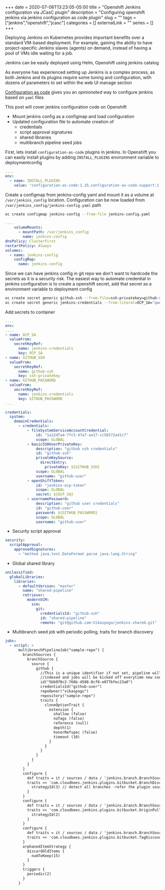 +++ 
date = 2020-07-06T13:23:05-05:00
title = "Openshift Jenkins configuration via JCasC plugin"
description = "Configuring openshift jenkins via jenkins configuration as code plugin"
slug = "" 
tags = ["jenkins","openshift","jcasc"]
categories = []
externalLink = ""
series = []
+++

Deploying Jenkins on Kubernetes provides important benefits over a standard VM-based deployment. For example, gaining the ability to have project-specific Jenkins slaves (agents) on demand, instead of having a pool of VMs idle waiting for a job.

Jenkins can be easily deployed using Helm, Openshift using jenkins catalog

As everyone has experienced setting up Jenkins is a complex process, as both Jenkins and its plugins require some tuning and configuration, with dozens of parameters to set within the web UI manage section

[Configuration as code](https://github.com/jenkinsci/configuration-as-code-plugin) gives you an _opinionated_ way to configure jenkins based on `yaml` files

This post will cover jenkins configuration code on Openshift

- Mount jenkins config as a configmap and load configuration
- Updated configuration file to automate creation of
  - credentials
  - script approval signatures
  - shared libraries
  - multibranch pipeline seed jobs

First, lets install `configuration-as-code` plugins in jenkins. In Openshift you can easily install plugins by adding `INSTALL_PLUGINS` environment variable to deploymentconfig

```yaml
....
env:
  - name: INSTALL_PLUGINS
    value: "configuration-as-code:1.35,configuration-as-code-support:1.18,configuration-as-code-groovy:1.1
```

Create a configmap from jenkins-config yaml and mount it as a volume at `/var/jenkins_config` location. Configuration can be now loaded from `/var/jenkins_config/jenkins-config.yaml` path

```bash
oc create configmap jenkins-config --from-file jenkins-config.yaml
```

```yaml
....
    volumeMounts:
      - mountPath: /var/jenkins_config
        name: jenkins-config
dnsPolicy: ClusterFirst
restartPolicy: Always
volumes:
  - name: jenkins-config
    configMap:
      name: jenkins-config
```

Since we can have jenkins config in git repo we don't want to hardcode the secrets as it is a security risk. The easiest way to automate credential in jenkins configuration is to create a openshift secret, add that secret as a environment variable to deployment config

```bash
oc create secret generic github-ssh --from-file=ssh-privatekey=github-ssh/
oc create secret generic jenkins-credentials --from-literal=OCP_SA="qwerty26sds99ie9kcsd"  --from-literal=GITHUB_PASSWORD="dummypassword"
```

Add secrets to container

```yaml
....
env:
....
- name: OCP_SA
  valueFrom:
    secretKeyRef:
      name: jenkins-credentials
      key: OCP_SA
- name: GITHUB_SSH
  valueFrom:
    secretKeyRef:
      name: github-ssh
      key: ssh-privatekey
- name: GITHUB_PASSWORD
  valueFrom:
    secretKeyRef:
      name: jenkins-credentials
      key: GITHUB_PASSWORD
....
```

```yaml
credentials:
  system:
    domainCredentials:
      - credentials:
          - fileSystemServiceAccountCredential:
              id: "1a12dfa4-7fc5-47a7-aa17-cc56572a41c7"
              scope: GLOBAL
          - basicSSHUserPrivateKey:
              description: "github ssh credentials"
              id: "github-ssh"
              privateKeySource:
                directEntry:
                  privateKey: ${GITHUB_SSH}
              scope: GLOBAL
              username: "github-user"
          - openShiftToken:
              id: "jenkins-ocp-token"
              scope: GLOBAL
              secret: ${OCP_SA}
          - usernamePassword:
              description: "github user credentials"
              id: "github-user"
              password: ${GITHUB_PASSWORD}
              scope: GLOBAL
              username: "github-user"
```

- Security script approval

```yaml
security:
  scriptApproval:
    approvedSignatures:
      - "method java.text.DateFormat parse java.lang.String"
```

- Global shared library

```yaml
unclassified:
  globalLibraries:
    libraries:
      - defaultVersion: "master"
        name: "shared-pipeline"
        retriever:
          modernSCM:
            scm:
              git:
                credentialsId: "github-ssh"
                id: "shared-pipeline"
                remote: "git@github.com:Vikaspogu/jenkins-shared.git"
```

- Multibranch seed job with periodic polling, traits for branch discovery

```yaml
jobs:
  - script: >
      multibranchPipelineJob("sample-repo") {
        branchSources {
          branchSource {
            source {
              github {
                //This is a unique identifier if not set, pipeline will be 
                //indexed and jobs will be kicked off everytime new config is applied
                id("5bb970c2-766b-4588-8cf8-e077bfec23a0")
                credentialsId("github-user")
                repoOwner("vikaspogu")
                repository("sample-repo")
                traits {
                  cloneOptionTrait {
                    extension {
                      shallow (false)
                      noTags (false)
                      reference (null)
                      depth(1)
                      honorRefspec (false)
                      timeout (10)
                    }
                  }
                }
              }
            }
          }
        }
        configure {
          def traits = it / sources / data / 'jenkins.branch.BranchSource' / source / traits
          traits << 'com.cloudbees.jenkins.plugins.bitbucket.BranchDiscoveryTrait' {
            strategyId(3) // detect all branches -refer the plugin source code for various options
          }
        }
        configure {
          def traits = it / sources / data / 'jenkins.branch.BranchSource' / source / traits
          traits << 'com.cloudbees.jenkins.plugins.bitbucket.OriginPullRequestDiscoveryTrait' {
            strategyId(2)
          }
        }
        configure {
          def traits = it / sources / data / 'jenkins.branch.BranchSource' / source / traits
          traits << 'com.cloudbees.jenkins.plugins.bitbucket.TagDiscoveryTrait' {}
        }
        orphanedItemStrategy {
          discardOldItems {
            numToKeep(15)
          }
        }
        triggers {
          periodic(2)
        }
      }
```
